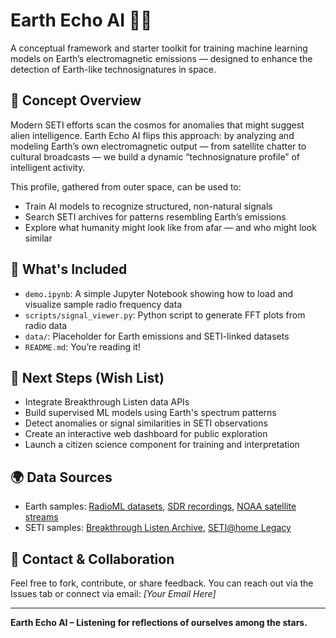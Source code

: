 # Earth Echo AI 🌌📡

A conceptual framework and starter toolkit for training machine learning models on Earth’s electromagnetic emissions — designed to enhance the detection of Earth-like technosignatures in space.

## 🚀 Concept Overview

Modern SETI efforts scan the cosmos for anomalies that might suggest alien intelligence. Earth Echo AI flips this approach: by analyzing and modeling Earth’s own electromagnetic output — from satellite chatter to cultural broadcasts — we build a dynamic “technosignature profile” of intelligent activity.

This profile, gathered from outer space, can be used to:
- Train AI models to recognize structured, non-natural signals
- Search SETI archives for patterns resembling Earth’s emissions
- Explore what humanity might look like from afar — and who might look similar

## 🧠 What's Included

- `demo.ipynb`: A simple Jupyter Notebook showing how to load and visualize sample radio frequency data
- `scripts/signal_viewer.py`: Python script to generate FFT plots from radio data
- `data/`: Placeholder for Earth emissions and SETI-linked datasets
- `README.md`: You’re reading it!

## 🔬 Next Steps (Wish List)

- Integrate Breakthrough Listen data APIs
- Build supervised ML models using Earth's spectrum patterns
- Detect anomalies or signal similarities in SETI observations
- Create an interactive web dashboard for public exploration
- Launch a citizen science component for training and interpretation

## 🌍 Data Sources

- Earth samples: [RadioML datasets](https://www.deepsig.io/datasets), [SDR recordings](https://www.rtl-sdr.com/), [NOAA satellite streams](https://www.noaa.gov/)
- SETI samples: [Breakthrough Listen Archive](https://seti.berkeley.edu/listen/data.html), [SETI@home Legacy](https://setiathome.berkeley.edu/)

## 💬 Contact & Collaboration

Feel free to fork, contribute, or share feedback. You can reach out via the Issues tab or connect via email: _[Your Email Here]_

---

**Earth Echo AI – Listening for reflections of ourselves among the stars.**
